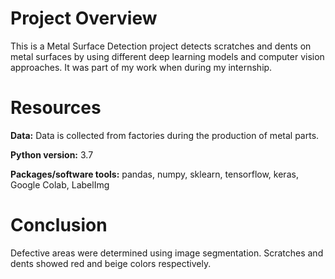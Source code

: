 # Project Overview

This is a Metal Surface Detection project detects scratches and dents on metal surfaces by using different deep learning models and computer vision approaches. It was part of my work when during my internship. 

# Resources

**Data:** Data is collected from factories during the production of metal parts. 

**Python version:** 3.7

**Packages/software tools:** pandas, numpy, sklearn, tensorflow, keras, Google Colab, LabelImg

# Conclusion
Defective areas were determined using image segmentation. Scratches and dents showed red and beige colors respectively. 
